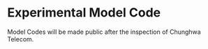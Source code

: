 
# Experimental Model Code

Model Codes will be made public after the inspection of Chunghwa Telecom.
